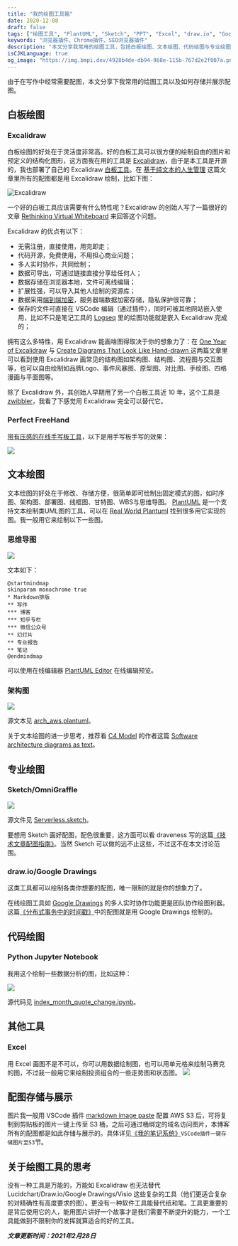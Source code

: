 ```yaml
---
title: "我的绘图工具箱"
date: 2020-12-08
draft: false
tags: ["绘图工具", "PlantUML", "Sketch", "PPT", "Excel", "draw.io", "Google Drawings", "OmniGraffle", "Python Jupyter Notebook", "时序图", "架构图", "部署图", "线框图", "甘特图", "WBS", "思维导图", "白板绘图"]
keywords: "浏览器插件、Chrome插件、SEO浏览器插件"
description: "本文分享我常用的绘图工具，包括白板绘图、文本绘图、代码绘图与专业绘图等工具。"
isCJKLanguage: true
og_image: "https://img.bmpi.dev/4928b4de-db94-968e-115b-767d2e2f007a.png"
---
```


由于在写作中经常需要配图，本文分享下我常用的绘图工具以及如何存储并展示配图。

## 白板绘图

### Excalidraw

白板绘图的好处在于灵活度非常高。好的白板工具可以很方便的绘制自由的图片和预定义的结构化图形，这方面我在用的工具是 [Excalidraw](https://excalidraw.com/)，由于是本工具是开源的，我也部署了自己的 Excalidraw [白板工具](https://wb.bmpi.dev)。在 [基于纯文本的人生管理](/self/life-in-plain-text/) 这篇文章里所有的配图都是用 Excalidraw 绘制，比如下图：

![Excalidraw](https://img.bmpi.dev/4928b4de-db94-968e-115b-767d2e2f007a.png)

一个好的白板工具应该需要有什么特性呢？Excalidraw 的创始人写了一篇很好的文章 [Rethinking Virtual Whiteboard](https://blog.excalidraw.com/rethinking-virtual-whiteboard/) 来回答这个问题。

Excalidraw 的优点有以下：

- 无需注册，直接使用，用完即走；
- 代码开源，免费使用，不用担心商业问题；
- 多人实时协作，共同绘制；
- 数据可导出，可通过链接直接分享给任何人；
- 数据存储在浏览器本地，文件可离线编辑；
- 扩展性强，可以导入其他人绘制的资源库；
- 数据采用[端到端加密](https://blog.excalidraw.com/end-to-end-encryption/)，服务器端数据加密存储，隐私保护很可靠；
- 保存的文件可直接在 VSCode 编辑（通过插件），同时可被其他网站嵌入使用，比如不只是笔记工具的 [Logseq](https://logseq.com/) 里的绘图功能就是嵌入 Excalidraw 完成的；

拥有这么多特性，用 Excalidraw 能画啥图得取决于你的想象力了：在 [One Year of Excalidraw](https://blog.excalidraw.com/one-year-of-excalidraw/) 与 [Create Diagrams That Look Like Hand-drawn
](https://pakstech.com/blog/draw-diagrams/) 这两篇文章里可以看到使用 Excalidraw 画常见的结构图如架构图、结构图、流程图与交互图等，也可以自由绘制如品牌Logo、事件风暴图、原型图、对比图、手绘图、四格漫画与平面图等。

除了 Excalidraw 外，其创始人早期用了另一个白板工具近 10 年，这个工具是 [zwibbler](https://zwibbler.com/)，我看了下感觉用 Excalidraw 完全可以替代它。

### Perfect FreeHand

[带有压感的在线手写板工具](https://hw.bmpi.dev)，以下是用手写板手写的效果：

![](https://img.bmpi.dev/cb9a0d14-9e1c-800c-19ab-c2b82316cce0.png)

## 文本绘图

文本绘图的好处在于修改、存储方便，很简单即可绘制出固定模式的图，如时序图、架构图、部署图、线框图、甘特图、WBS与思维导图。 [PlantUML](https://plantuml.com/zh/) 是一个支持文本绘制类UML图的工具，可以在 [Real World Plantuml](https://real-world-plantuml.com/) 找到很多用它实现的图。我一般用它来绘制以下一些图。

### 思维导图

![](https://img.bmpi.dev/4ba9bba0-d63c-a2e7-b02f-ab48fcf64b08.png)

文本如下：

```
@startmindmap
skinparam monochrome true
* Markdown排版
** 写作
*** 博客
*** 知乎专栏
*** 微信公众号
** 幻灯片
** 专业报告
** 笔记
@endmindmap
```

可以使用在线编辑器 [PlantUML Editor](http://www.plantuml.com/plantuml/uml/) 在线编辑预览。

### 架构图

![](https://img.bmpi.dev/48504c01-c2d0-e05a-1eda-d82b88f6496d.png)

源文本见 [arch_aws.plantuml](https://raw.githubusercontent.com/bmpi-dev/bmpi.dev/master/content/dev/guide-to-serverless/arch_aws.plantuml)。

关于文本绘图的进一步思考，推荐看 [C4 Model](https://c4model.com/) 的作者这篇 [Software architecture diagrams as text](https://dev.to/simonbrown/visio-draw-io-lucidchart-gliffy-etc-not-recommended-for-software-architecture-diagrams-4bmm)。

## 专业绘图

### Sketch/OmniGraffle

![](https://img.bmpi.dev/0fa1a962-7d25-4263-7844-d6f76d2360c1.png)

源文件见 [Serverless.sketch](https://github.com/bmpi-dev/bmpi.dev/blob/master/content/dev/guide-to-serverless/Serverless.sketch?raw=true)。

要想用 Sketch 画好配图，配色很重要，这方面可以看 draveness 写的这篇[《技术文章配图指南》](https://draveness.me/sketch-and-sketch/)。当然 Sketch 可以做的远不止这些，不过这不在本文讨论范围。

### draw.io/Google Drawings

这类工具都可以绘制各类你想要的配图，唯一限制的就是你的想象力了。

在线绘图工具如 [Google Drawings](https://docs.google.com/drawings) 的多人实时协作功能更是团队协作绘图利器。这篇[《分布式事务中的时间戳》](https://ericfu.me/timestamp-in-distributed-trans/#more)中的配图就是用 Google Drawings 绘制的。

## 代码绘图

### Python Jupyter Notebook

我用这个绘制一些数据分析的图，比如这种：

![](https://img.bmpi.dev/19c641b7-581b-1952-2ed3-d2e23f3d807e.png)

源代码见 [index_month_quote_change.ipynb](https://github.com/bmpi-dev/invest-alchemy/raw/master/strategy/index_month_quote_change.ipynb)。

## 其他工具

### Excel

用 Excel 画图不是不可以，你可以用数据绘制图，也可以用单元格来绘制马赛克的图，不过我一般用它来绘制投资组合的一些走势图和状态图。
![](https://img.bmpi.dev/5d1ac453-75ee-59ab-362b-fce0885f30e5.png)

## 配图存储与展示

图片我一般用 VSCode 插件 [markdown image paste](https://github.com/bmpi-dev/vscode-extension-mardown-image-paste) 配置 AWS S3 后，可将复制到剪贴板的图片一键上传至 S3 桶，之后可通过桶绑定的域名访问图片，本博客所有的配图都是如此存储与展示的。具体详见[《我的笔记系统》](/self/note-system/)`VSCode插件一键存储图片至S3`节。

## 关于绘图工具的思考

没有一种工具是万能的，万能如 Excalidraw 也无法替代 Lucidchart/Draw.io/Google Drawings/Visio 这些复杂的工具（他们更适合复杂的对精确性有高度要求的图）。更没有一种软件工具能替代纸和笔。工具更重要的是背后使用它的人，能用图片讲好一个故事才是我们需要不断提升的能力，一个工具能做到不限制你的发挥就算适合的好的工具。

***文章更新时间：2021年2月28日***
